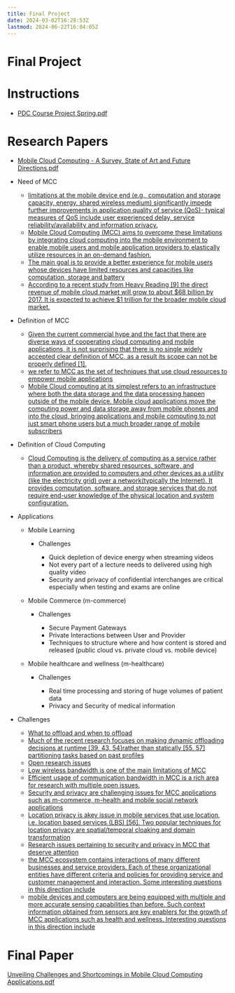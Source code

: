 ```yaml
---
title: Final Project
date: 2024-03-02T16:28:53Z
lastmod: 2024-06-22T16:04:05Z
---
```


# Final Project

# Instructions

* [PDC Course Project Spring.pdf](assets/PDC%20Course%20Project%20Spring-20240214160603-l3lm51x.pdf)

# Research Papers

* [Mobile Cloud Computing - A Survey, State of Art and Future Directions.pdf](assets/Mobile%20Cloud%20Computing%20-%20A%20Survey,%20State%20of%20Art%20and%20Future%20Directions-20240302162916-7n331i9.pdf)
* Need of MCC

  * [limitations at the mobile device end (e.g., computation and storage capacity, energy, shared wireless medium) significantly impede further improvements in application quality of service (QoS)- typical measures of QoS include user experienced delay, service reliability/availability and information privacy.](assets/Mobile%20Cloud%20Computing%20-%20A%20Survey,%20State%20of%20Art%20and%20Future%20Directions-20240302162916-7n331i9.pdf?p=1)
  * [Mobile Cloud Computing (MCC) aims to overcome these limitations by integrating cloud computing into the mobile environment to enable mobile users and mobile application providers to elastically utilize resources in an on-demand fashion.](assets/Mobile%20Cloud%20Computing%20-%20A%20Survey,%20State%20of%20Art%20and%20Future%20Directions-20240302162916-7n331i9.pdf?p=1)
  * [ The main goal is to provide a better experience for mobile users whose devices have limited resources and capacities like computation, storage and battery](assets/Mobile%20Cloud%20Computing%20-%20A%20Survey,%20State%20of%20Art%20and%20Future%20Directions-20240302162916-7n331i9.pdf?p=2)
  * [According to a recent study from Heavy Reading [9] the direct revenue of mobile cloud market will grow to about $68 billion by 2017. It is expected to achieve $1 trillion for the broader mobile cloud market.](assets/Mobile%20Cloud%20Computing%20-%20A%20Survey,%20State%20of%20Art%20and%20Future%20Directions-20240302162916-7n331i9.pdf?p=1)
* Definition of MCC

  * [Given the current commercial hype and the fact that there are diverse ways of cooperating cloud computing and mobile applications, it is not surprising that there is no single widely accepted clear definition of MCC, as a result its scope can not be properly defined [1]. ](assets/Mobile%20Cloud%20Computing%20-%20A%20Survey,%20State%20of%20Art%20and%20Future%20Directions-20240302162916-7n331i9.pdf?p=1)
  * [we refer to MCC as the set of techniques that use cloud resources to empower mobile applications](assets/Mobile%20Cloud%20Computing%20-%20A%20Survey,%20State%20of%20Art%20and%20Future%20Directions-20240302162916-7n331i9.pdf?p=2)
  * [Mobile Cloud computing at its simplest refers to an infrastructure where both the data storage and the data processing happen outside of the mobile device. Mobile cloud applications move the computing power and data storage away from mobile phones and into the cloud, bringing applications and mobile computing to not just smart phone users but a much broader range of mobile subscribers](assets/Mobile%20Cloud%20Computing%20-%20Implications%20and%20Challenges-20240302162916-wtysjmj.pdf?p=6)
* Definition of Cloud Computing

  * [Cloud Computing is the delivery of computing as a service rather than a product, whereby shared resources, software, and information are provided to computers and other devices as a utility (like the electricity grid) over a network(typically the Internet). It provides computation, software, and storage services that do not require end-user knowledge of the physical location and system configuration.](assets/Mobile%20Cloud%20Computing%20-%20A%20Survey,%20State%20of%20Art%20and%20Future%20Directions-20240302162916-7n331i9.pdf?p=2)
* Applications

  * Mobile Learning

    * Challenges

      * Quick depletion of device energy when streaming videos
      * Not every part of a lecture needs to delivered using high quality video
      * Security and privacy of confidential interchanges are critical especially when testing and exams are online
  * Mobile Commerce (m-commerce)

    * Challenges

      * Secure Payment Gateways
      * Private Interactions between User and Provider
      * Techniques to structure where and how content is stored and released (public cloud vs. private cloud vs. mobile device)
  * Mobile healthcare and wellness (m-healthcare)

    * Challenges

      * Real time processing and storing of huge volumes of patient data
      * Privacy and Security of medical information
* Challenges

  * [What to offload and when to offload](assets/Mobile%20Cloud%20Computing%20-%20A%20Survey,%20State%20of%20Art%20and%20Future%20Directions-20240302162916-7n331i9.pdf?p=6)
  * [Much of the recent research focuses on making dynamic offloading decisions at runtime [39, 43, 54]rather than statically [55, 57] partitioning tasks based on past profiles](assets/Mobile%20Cloud%20Computing%20-%20A%20Survey,%20State%20of%20Art%20and%20Future%20Directions-20240302162916-7n331i9.pdf?p=6)
  * [Open research issues](assets/Mobile%20Cloud%20Computing%20-%20A%20Survey,%20State%20of%20Art%20and%20Future%20Directions-20240302162916-7n331i9.pdf?p=7)
  * [Low wireless bandwidth is one of the main limitations of MCC](assets/Mobile%20Cloud%20Computing%20-%20A%20Survey,%20State%20of%20Art%20and%20Future%20Directions-20240302162916-7n331i9.pdf?p=7)
  * [Efficient usage of communication bandwidth in MCC is a rich area for research with multiple open issues.](assets/Mobile%20Cloud%20Computing%20-%20A%20Survey,%20State%20of%20Art%20and%20Future%20Directions-20240302162916-7n331i9.pdf?p=8)
  * [Security and privacy are challenging issues for MCC applications such as m-commerce, m-health and mobile social network applications](assets/Mobile%20Cloud%20Computing%20-%20A%20Survey,%20State%20of%20Art%20and%20Future%20Directions-20240302162916-7n331i9.pdf?p=8)
  * [Location privacy is akey issue in mobile services that use location, i.e. location based services (LBS) [56]. Two popular techniques for location privacy are spatial/temporal cloaking and domain transformation](assets/Mobile%20Cloud%20Computing%20-%20A%20Survey,%20State%20of%20Art%20and%20Future%20Directions-20240302162916-7n331i9.pdf?p=8)
  * [Research issues pertaining to security and privacy in MCC that deserve attention](assets/Mobile%20Cloud%20Computing%20-%20A%20Survey,%20State%20of%20Art%20and%20Future%20Directions-20240302162916-7n331i9.pdf?p=9)
  * [the MCC ecosystem contains interactions of many different businesses and service providers. Each of these organizational entities have different criteria and policies for providing service and customer management and interaction. ](assets/Mobile%20Cloud%20Computing%20-%20A%20Survey,%20State%20of%20Art%20and%20Future%20Directions-20240302162916-7n331i9.pdf?p=9) [Some interesting questions in this direction include](assets/Mobile%20Cloud%20Computing%20-%20A%20Survey,%20State%20of%20Art%20and%20Future%20Directions-20240302162916-7n331i9.pdf?p=9)
  * [mobile devices and computers are being equipped with multiple and more accurate sensing capabilities than before. Such context information obtained from sensors are key enablers for the growth of MCC applications such as health and wellness. Interesting questions in this direction include](assets/Mobile%20Cloud%20Computing%20-%20A%20Survey,%20State%20of%20Art%20and%20Future%20Directions-20240302162916-7n331i9.pdf?p=9)

# Final Paper

[Unveiling Challenges and Shortcomings in Mobile Cloud Computing Applications.pdf](assets/Unveiling%20Challenges%20and%20Shortcomings%20in%20Mobile%20Cloud%20Computing%20Applications-20240622160326-x9h9931.pdf)
